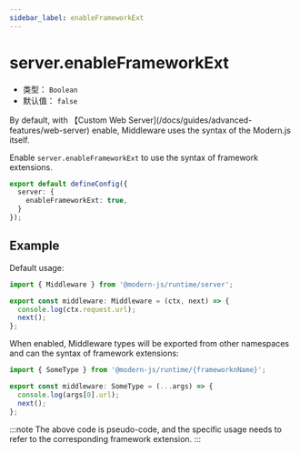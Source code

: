 ```yaml
---
sidebar_label: enableFrameworkExt
---
```

# server.enableFrameworkExt

* 类型： `Boolean`
* 默认值： `false`

By default, with 【Custom Web Server](/docs/guides/advanced-features/web-server) enable, Middleware uses the syntax of the Modern.js itself.

Enable `server.enableFrameworkExt` to use the syntax of framework extensions.

```typescript title="modern.config.ts"
export default defineConfig({
  server: {
    enableFrameworkExt: true,
  }
});
```

## Example

Default usage:

```ts title="server/index.ts"
import { Middleware } from '@modern-js/runtime/server';

export const middleware: Middleware = (ctx, next) => {
  console.log(ctx.request.url);
  next();
};
```

When enabled, Middleware types will be exported from other namespaces and can the syntax of framework extensions:

```ts title="server/index.ts"
import { SomeType } from '@modern-js/runtime/{frameworknName}';

export const middleware: SomeType = (...args) => {
  console.log(args[0].url);
  next();
};
```

:::note
The above code is pseudo-code, and the specific usage needs to refer to the corresponding framework extension.
:::

